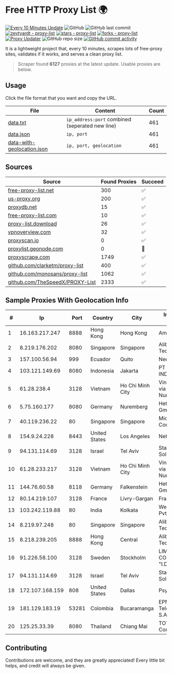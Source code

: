 
# Free HTTP Proxy List 🌍

[![Every 10 Minutes Update](https://github.com/mertguvencli/http-proxy-list/actions/workflows/main.yml/badge.svg?branch=main)](https://github.com/mertguvencli/http-proxy-list/actions/workflows/main.yml)
![GitHub](https://img.shields.io/github/license/mertguvencli/http-proxy-list)
![GitHub last commit](https://img.shields.io/github/last-commit/mertguvencli/http-proxy-list)
[![zevtyardt - proxy-list](https://img.shields.io/static/v1?label=zevtyardt&message=proxy-list&color=blue&logo=github)](https://github.com/zevtyardt/proxy-list "Go to GitHub repo")
[![stars - proxy-list](https://img.shields.io/github/stars/zevtyardt/proxy-list?style=social)](https://github.com/zevtyardt/proxy-list)
[![forks - proxy-list](https://img.shields.io/github/forks/zevtyardt/proxy-list?style=social)](https://github.com/zevtyardt/proxy-list)
[![Proxy Updater](https://github.com/zevtyardt/proxy-list/workflows/Proxy%20Updater/badge.svg)](https://github.com/zevtyardt/proxy-list/actions?query=workflow:"Proxy+Updater")
![GitHub repo size](https://img.shields.io/github/repo-size/zevtyardt/proxy-list)
[![GitHub commit activity](https://img.shields.io/github/commit-activity/m/zevtyardt/proxy-list?logo=commits)](https://github.com/zevtyardt/proxy-list/commits/main)

It is a lightweight project that, every 10 minutes, scrapes lots of free-proxy sites, validates if it works, and serves a clean proxy list.

> Scraper found **6127** proxies at the latest update. Usable proxies are below.

## Usage

Click the file format that you want and copy the URL.

|File|Content|Count|
|----|-------|-----|
|[data.txt](https://raw.githubusercontent.com/mertguvencli/http-proxy-list/main/proxy-list/data.txt)|`ip_address:port` combined (seperated new line)|461|
|[data.json](https://raw.githubusercontent.com/mertguvencli/http-proxy-list/main/proxy-list/data.json)|`ip, port`|461|
|[data-with-geolocation.json](https://raw.githubusercontent.com/mertguvencli/http-proxy-list/main/proxy-list/data-with-geolocation.json)|`ip, port, geolocation`|461|

## Sources

|Source|Found Proxies|Succeed|
|------|-------------|-------|
|[free-proxy-list.net](https://free-proxy-list.net)|300|✅|
|[us-proxy.org](https://www.us-proxy.org)|200|✅|
|[proxydb.net](http://proxydb.net)|15|✅|
|[free-proxy-list.com](https://free-proxy-list.com/?page=&port=&type%5B%5D=http&type%5B%5D=https&up_time=0&search=Search)|10|✅|
|[proxy-list.download](https://www.proxy-list.download/HTTP)|26|✅|
|[vpnoverview.com](https://vpnoverview.com/privacy/anonymous-browsing/free-proxy-servers)|32|✅|
|[proxyscan.io](https://www.proxyscan.io)|0|✅|
|[proxylist.geonode.com](https://proxylist.geonode.com/api/proxy-list?limit=300&page=1&sort_by=lastChecked&sort_type=desc&protocols=http,https)|0|🚫|
|[proxyscrape.com](https://api.proxyscrape.com/v2/?request=displayproxies&protocol=http&timeout=10000&country=all&ssl=all&anonymity=all)|1749|✅|
|[github.com/clarketm/proxy-list](https://raw.githubusercontent.com/clarketm/proxy-list/master/proxy-list-raw.txt)|400|✅|
|[github.com/monosans/proxy-list](https://raw.githubusercontent.com/monosans/proxy-list/main/proxies/http.txt)|1062|✅|
|[github.com/TheSpeedX/PROXY-List](https://raw.githubusercontent.com/TheSpeedX/PROXY-List/master/http.txt)|2333|✅|


## Sample Proxies With Geolocation Info

|#|Ip|Port|Country|City|Internet Service Provider|
|-|--|----|-------|----|-------------------------|
|1|16.163.217.247|8888|Hong Kong|Hong Kong|Amazon.com|
|2|8.219.176.202|8080|Singapore|Singapore|Alibaba (US) Technology Co., Ltd.|
|3|157.100.56.94|999|Ecuador|Quito|Nedetel S.A.|
|4|103.121.149.69|8080|Indonesia|Jakarta|PT EMERIO INDONESIA|
|5|61.28.238.4|3128|Vietnam|Ho Chi Minh City|Vinadata broadcast via vinagame AS Number|
|6|5.75.160.177|8080|Germany|Nuremberg|Hetzner Online GmbH|
|7|40.119.236.22|80|Singapore|Singapore|Microsoft Corporation|
|8|154.9.24.228|8443|United States|Los Angeles|NetLab Global|
|9|94.131.114.69|3128|Israel|Tel Aviv|Stark Industries Solutions LTD|
|10|61.28.233.217|3128|Vietnam|Ho Chi Minh City|Vinadata broadcast via vinagame AS Number|
|11|144.76.60.58|8118|Germany|Falkenstein|Hetzner Online GmbH|
|12|80.14.219.107|3128|France|Livry-Gargan|France Telecom|
|13|103.242.119.88|80|India|Kolkata|Web Werks India Pvt. Ltd.|
|14|8.219.97.248|80|Singapore|Singapore|Alibaba (US) Technology Co., Ltd.|
|15|8.218.239.205|8888|Hong Kong|Central|Alibaba (US) Technology Co., Ltd.|
|16|91.226.58.100|3128|Sweden|Stockholm|LIMITED LIABILITY COMPANY "I.D.STRATEGY"|
|17|94.131.114.69|3128|Israel|Tel Aviv|Stark Industries Solutions LTD|
|18|172.107.168.159|808|United States|Dallas|Psychz Networks|
|19|181.129.183.19|53281|Colombia|Bucaramanga|EPM Telecomunicaciones S.A. E.S.P.|
|20|125.25.33.39|8080|Thailand|Chiang Mai|TOT Public Company Limited|



## Contributing

Contributions are welcome, and they are greatly appreciated! Every
little bit helps, and credit will always be given.

